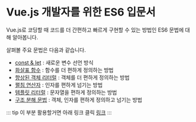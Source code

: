 # Vue.js 개발자를 위한 ES6 입문서

Vue.js로 코딩할 때 코드를 더 간편하고 빠르게 구현할 수 있는 방법인 ES6 문법에 대해 알아봅니다.

살펴볼 주요 문법은 다음과 같습니다.

- [const & let](const-let.html) : 새로운 변수 선언 방식
- [화살표 함수](fat-arrow.html) : 함수를 더 편하게 정의하는 방법
- [향상된 객체 리터럴](enhanced-object-literals.html) : 객체를 더 편하게 정의하는 방법
- [펼침 연산자](spread-operator.html) : 인자를 편하게 넘기는 방법
- [템플릿 리터럴](template-literal.html) : 문자열을 편하게 정의하는 방법
- [구조 분해 문법](destructuring.html) : 객체, 인자를 편하게 정의하고 넘기는 방법

::: tip
이 부분 활용할거면 아래 링크 클릭
[링크](https://vuepress.vuejs.org/guide/markdown.html#custom-containers)
:::
